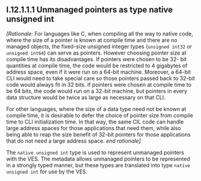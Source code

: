 ## I.12.1.1.1 Unmanaged pointers as type native unsigned int

_[Rationale:_ For languages like C, when compiling all the way to native code, where the size of a pointer is known at compile time and there are no managed objects, the fixed-size unsigned integer types (`unsigned int32` or `unsigned int64`) can serve as pointers. However choosing pointer size at compile time has its disadvantages. If pointers were chosen to be 32- bit quantities at compile time, the code would be restricted to 4 gigabytes of address space, even if it were run on a 64-bit machine. Moreover, a 64-bit CLI would need to take special care so those pointers passed back to 32-bit code would always fit in 32 bits. If pointers were chosen at compile time to be 64 bits, the code would run on a 32-bit machine, but pointers in every data structure would be twice as large as necessary on that CLI.

For other languages, where the size of a data type need not be known at compile time, it is desirable to defer the choice of pointer size from compile time to CLI initialization time. In that way, the same CIL code can handle large address spaces for those applications that need them, while also being able to reap the size benefit of 32-bit pointers for those applications that do not need a large address space. _end rationale]_

The `native unsigned int` type is used to represent unmanaged pointers with the VES. The metadata allows unmanaged pointers to be represented in a strongly typed manner, but these types are translated into type `native unsigned int` for use by the VES.
